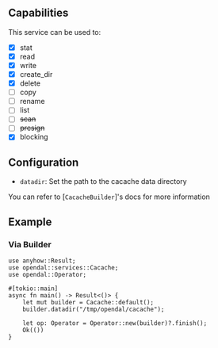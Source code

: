## Capabilities

This service can be used to:

- [x] stat
- [x] read
- [x] write
- [x] create_dir
- [x] delete
- [ ] copy
- [ ] rename
- [ ] list
- [ ] ~~scan~~
- [ ] ~~presign~~
- [x] blocking

## Configuration

- `datadir`: Set the path to the cacache data directory

You can refer to [`CacacheBuilder`]'s docs for more information

## Example

### Via Builder

```rust,no_run
use anyhow::Result;
use opendal::services::Cacache;
use opendal::Operator;

#[tokio::main]
async fn main() -> Result<()> {
    let mut builder = Cacache::default();
    builder.datadir("/tmp/opendal/cacache");

    let op: Operator = Operator::new(builder)?.finish();
    Ok(())
}
```
